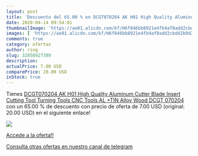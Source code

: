 ```yaml
---
layout: post
title: 'Descuento del 65.00 % en DCGT070204 AK H01 High Quality Aluminum '
date: 2020-04-14 09:54:01
thumbnailImage: 'https://ae01.alicdn.com/kf/H6f846bb8921e4fb4af8add2cbd42b9d2d/DCGT070204-AK-H01-High-Quality-Aluminum-Cutter-Blade-Insert-Cutting-Tool-Turning-Tools-CNC-Tools-AL.jpg_350x350._SL200_.jpg'
images: [ 'https://ae01.alicdn.com/kf/H6f846bb8921e4fb4af8add2cbd42b9d2d/DCGT070204-AK-H01-High-Quality-Aluminum-Cutter-Blade-Insert-Cutting-Tool-Turning-Tools-CNC-Tools-AL.jpg_350x350._SL200_.jpg' ]
comments: true
category: ofertas
author: ring
slug: 32858927389
description:
actualPrice: 7.00 USD
comparePrice: 20.00 USD
inStock: true
---
```


Tienes [DCGT070204 AK H01 High Quality Aluminum Cutter Blade Insert Cutting Tool Turning Tools CNC Tools AL +TIN Alloy Wood DCGT 070204](https://www.amazon.com/dp/32858927389/?tag=redken08-20) con un 65.00 % de descuento con precio de oferta de 7.00 USD (original: 20.00 USD) en el siguiente enlace!

[![](https://ae01.alicdn.com/kf/H6f846bb8921e4fb4af8add2cbd42b9d2d/DCGT070204-AK-H01-High-Quality-Aluminum-Cutter-Blade-Insert-Cutting-Tool-Turning-Tools-CNC-Tools-AL.jpg_350x350._SL200_.jpg)](https://www.amazon.com/dp/32858927389/?tag=redken08-20)

[Accede a la oferta!!](https://www.amazon.com/dp/32858927389/?tag=redken08-20)

[Consulta otras ofertas en nuestro canal de telegram](https://t.me/s/ofertas25)

